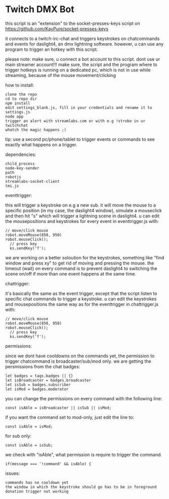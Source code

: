 # Twitch DMX Bot #

this script is an "extension" to the socket-presses-keys script on
https://github.com/KayPure/socket-presses-keys

it connects to a twitch-irc-chat and triggers keystrokes
on chatcommands and events for daslight4, an dmx lightning software.
however, u can use any program to trigger an hotkey with this script.

please note:
make sure, u connect a bot account to this script. dont use ur main streamer account!!!
make sure, the script and the program where to trigger hotkeys is running on a dedicated
pc, which is not in use while streaming, because of the mouse movement/clicking

how to install:
```
clone the repo
cd to repo dir
npm install
edit settings_blank.js, fill in your credentials and rename it to settings.js
node app
trigger an alert with streamlabs.com or with e.g !strobo in ur twitchchat
whatch the magic happens ;)
```

tip:
use a second pc/phone/tablet to trigger events or commands to see exactly
what happens on a trigger.

dependencies:
```
child_process
node-key-sender
path
robotjs
streamlabs-socket-client
tmi.js
```

eventtrigger:

this will trigger a keystroke on e.g a new sub. it will move the mouse to a specific position
(in my case, the daslight4 window), simulate a mouseclick and then hit  "s" which will trigger
a lightning scene in daslight4.
u can edit the mousepositions and keystrokes for every event in eventtrigger.js with:
```
// move/click mouse
robot.moveMouse(850, 950)
robot.mouseClick();
  // press key
  ks.sendKey('f');
```
we are working on a better soloution for the keystrokes, something like "find window and press xy"
to get rid of moving and pressing the mouse.
the timeout (wait) on every command is to prevent daslight4 to switching the scene on/off
if more than one event happens at the same time.  


chattrigger:

it's basically the same as the event trigger, except that the script listen
to specific chat commands to trigger a keystroke. u can edit the keystrokes and mousepositions
the same way as for the eventtrigger in chattrigger.js with:
```
// move/click mouse
robot.moveMouse(850, 950)
robot.mouseClick();
  // press key
  ks.sendKey('f');
```

permissions:

since we dont have cooldowns on the commands yet, the permission to trigger
chatcommand is broadcaster/sub/mod only. we are getting the persmissions from
the chat badges:
```
let badges = tags.badges || {}
let isBroadcaster = badges.broadcaster
let isSub = badges.subscriber
let isMod = badges.moderator
```

you can change the permissions on every command with the following line:
```
const isAble = isBroadcaster || isSub || isMod;
```
if you want the command set to mod-only, just edit the line to:
```
const isAble = isMod;
```
for sub only:
```
const isAble = isSub;
```
we check with "isAble", what permission is require to trigger the command.
```
if(message === '!command' && isAble) {
```

issues:
```
commands has no cooldown yet
the window in which the keystroke should go has to be in foreground
donation trigger not working
```

